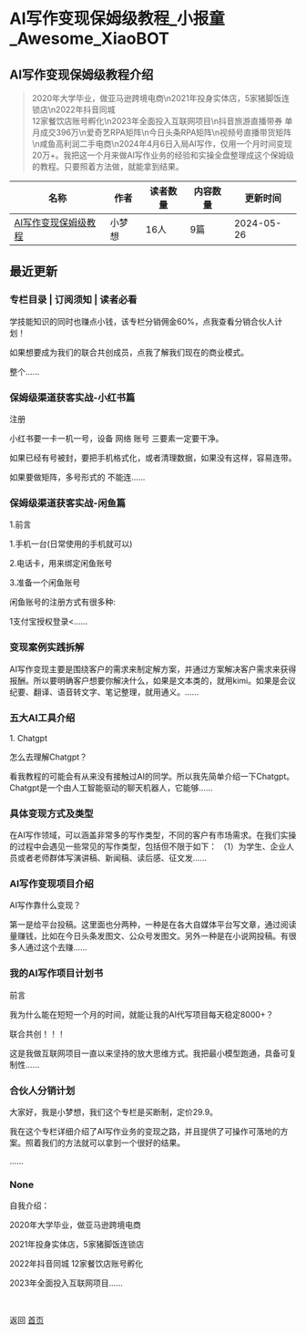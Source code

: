 # AI写作变现保姆级教程_小报童_Awesome_XiaoBOT

## AI写作变现保姆级教程介绍
> 2020年大学毕业，做亚马逊跨境电商\n2021年投身实体店，5家猪脚饭连锁店\n2022年抖音同城  
12家餐饮店账号孵化\n2023年全面投入互联网项目\n抖音旅游直播带券 单月成交396万\n爱奇艺RPA矩阵\n今日头条RPA矩阵\n视频号直播带货矩阵  
\n咸鱼高利润二手电商\n2024年4月6日入局AI写作，仅用一个月时间变现20万+。我把这一个月来做AI写作业务的经验和实操全盘整理成这个保姆级的教程。只要照着方法做，就能拿到结果。  
  


|名称|作者|读者数量|内容数量|更新时间|
|---|---|---|---|---|
|[AI写作变现保姆级教程](https://xiaobot.net/p/img996852?refer=0b133df9-27dc-423b-8101-639049001c13)|小梦想|16人|9篇|2024-05-26|

## 最近更新
### 专栏目录 | 订阅须知 | 读者必看

学技能知识的同时也赚点小钱，该专栏分销佣金60%，点我查看分销合伙人计划！

如果想要成为我们的联合共创成员，点我了解我们现在的商业模式。

整个......

### 保姆级渠道获客实战-小红书篇

注册

小红书要一卡一机一号，设备 网络 账号 三要素一定要干净。

如果已经有号被封，要把手机格式化，或者清理数据，如果没有这样，容易连带。

如果要做矩阵，多号形式的 不能连......

### 保姆级渠道获客实战-闲鱼篇

1.前言

1.手机一台(日常使用的手机就可以)

2.电话卡，用来绑定闲鱼账号

3.准备一个闲鱼账号

闲鱼账号的注册方式有很多种:

1支付宝授权登录<......

### 变现案例实践拆解

AI写作变现主要是围绕客户的需求来制定解方案，并通过方案解决客户需求来获得报酬。所以要明确客户想要你解决什么，如果是文本类的，就用kimi。如果是会议纪要、翻译、语音转文字、笔记整理，就用通义。......

### 五大AI工具介绍

1\. Chatgpt

怎么去理解Chatgpt？

看我教程的可能会有从来没有接触过AI的同学。所以我先简单介绍一下Chatgpt。Chatgpt是一个由人工智能驱动的聊天机器人，它能够......

### 具体变现方式及类型

在AI写作领域，可以涵盖非常多的写作类型，不同的客户有市场需求。在我们实操的过程中会遇见一些常见的写作类型，包括但不限于如下：
（1）为学生、企业人员或者老师群体写演讲稿、新闻稿、读后感、征文发......

### AI写作变现项目介绍

AI写作靠什么变现？

第一是给平台投稿。这里面也分两种，一种是在各大自媒体平台写文章，通过阅读量赚钱，比如在今日头条发图文、公众号发图文。另外一种是在小说网投稿。有很多人通过这个去赚......

### 我的AI写作项目计划书

前言

我为什么能在短短一个月的时间，就能让我的AI代写项目每天稳定8000+？

联合共创！！！

这是我做互联网项目一直以来坚持的放大思维方式。我把最小模型跑通，具备可复制性......

### 合伙人分销计划

大家好，我是小梦想，我们这个专栏是买断制，定价29.9。

我在这个专栏详细介绍了AI写作业务的变现之路，并且提供了可操作可落地的方案。照着我们的方法就可以拿到一个很好的结果。

......

### None

自我介绍：

2020年大学毕业，做亚马逊跨境电商

2021年投身实体店，5家猪脚饭连锁店

2022年抖音同城 12家餐饮店账号孵化

2023年全面投入互联网项目......


<a href="https://github.com/Reno9527/awesome-xiaobot" style="color: white; text-decoration: none;">awesome-xiaobot</a>

返回 [首页](../README.md)
